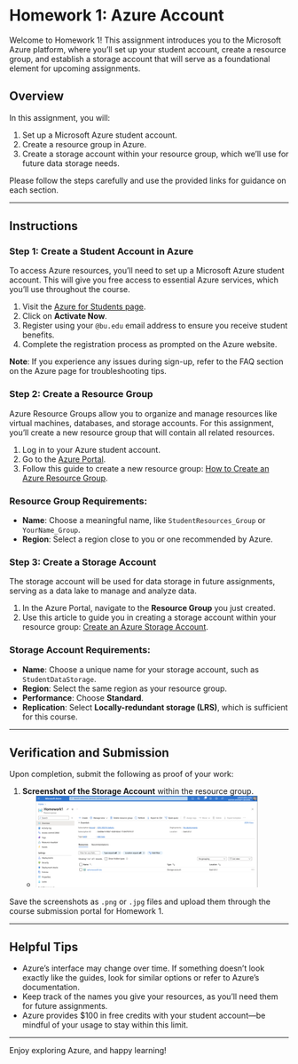 # Homework 1: Azure Account

Welcome to Homework 1! This assignment introduces you to the Microsoft Azure platform, where you’ll set up your student account, create a resource group, and establish a storage account that will serve as a foundational element for upcoming assignments.

## Overview
In this assignment, you will:
1. Set up a Microsoft Azure student account.
2. Create a resource group in Azure.
3. Create a storage account within your resource group, which we’ll use for future data storage needs.

Please follow the steps carefully and use the provided links for guidance on each section.

---

## Instructions

### Step 1: Create a Student Account in Azure

To access Azure resources, you’ll need to set up a Microsoft Azure student account. This will give you free access to essential Azure services, which you’ll use throughout the course.

1. Visit the [Azure for Students page](https://azure.microsoft.com/en-us/free/students/).
2. Click on **Activate Now**.
3. Register using your `@bu.edu` email address to ensure you receive student benefits.
4. Complete the registration process as prompted on the Azure website.

**Note**: If you experience any issues during sign-up, refer to the FAQ section on the Azure page for troubleshooting tips.

### Step 2: Create a Resource Group

Azure Resource Groups allow you to organize and manage resources like virtual machines, databases, and storage accounts. For this assignment, you’ll create a new resource group that will contain all related resources.

1. Log in to your Azure student account.
2. Go to the [Azure Portal](https://portal.azure.com/).
3. Follow this guide to create a new resource group: [How to Create an Azure Resource Group](https://www.educative.io/answers/how-to-create-an-azure-resource-group-from-the-azure-portal).

### Resource Group Requirements:
- **Name**: Choose a meaningful name, like `StudentResources_Group` or `YourName_Group`.
- **Region**: Select a region close to you or one recommended by Azure.

### Step 3: Create a Storage Account

The storage account will be used for data storage in future assignments, serving as a data lake to manage and analyze data.

1. In the Azure Portal, navigate to the **Resource Group** you just created.
2. Use this article to guide you in creating a storage account within your resource group: [Create an Azure Storage Account](https://learn.microsoft.com/en-us/azure/storage/common/storage-account-create?tabs=azure-portal).

### Storage Account Requirements:
- **Name**: Choose a unique name for your storage account, such as `StudentDataStorage`.
- **Region**: Select the same region as your resource group.
- **Performance**: Choose **Standard**.
- **Replication**: Select **Locally-redundant storage (LRS)**, which is sufficient for this course.

---

## Verification and Submission

Upon completion, submit the following as proof of your work:

1. **Screenshot of the Storage Account** within the resource group.
   - <img src="../../images/hw1/hw1-screenshot.png" alt="Screenshot" width="400">

Save the screenshots as `.png` or `.jpg` files and upload them through the course submission portal for Homework 1.

---

## Helpful Tips

- Azure’s interface may change over time. If something doesn’t look exactly like the guides, look for similar options or refer to Azure’s documentation.
- Keep track of the names you give your resources, as you’ll need them for future assignments.
- Azure provides $100 in free credits with your student account—be mindful of your usage to stay within this limit.

---

Enjoy exploring Azure, and happy learning!